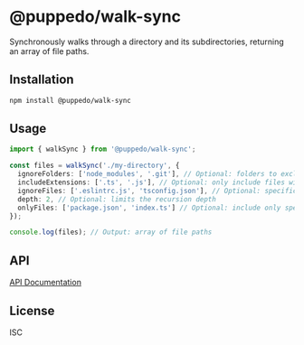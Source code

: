 # @puppedo/walk-sync

Synchronously walks through a directory and its subdirectories, returning an array of file paths.

## Installation

```bash
npm install @puppedo/walk-sync
```

## Usage

```typescript
import { walkSync } from '@puppedo/walk-sync';

const files = walkSync('./my-directory', {
  ignoreFolders: ['node_modules', '.git'], // Optional: folders to exclude from the walk
  includeExtensions: ['.ts', '.js'], // Optional: only include files with these extensions
  ignoreFiles: ['.eslintrc.js', 'tsconfig.json'], // Optional: specific files to exclude
  depth: 2, // Optional: limits the recursion depth
  onlyFiles: ['package.json', 'index.ts'] // Optional: include only specific files
});

console.log(files); // Output: array of file paths
```

## API

[API Documentation](./docs/index.md)

## License

ISC
